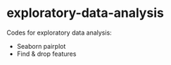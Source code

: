 # exploratory-data-analysis
Codes for exploratory data analysis:
* Seaborn pairplot
* Find & drop features
